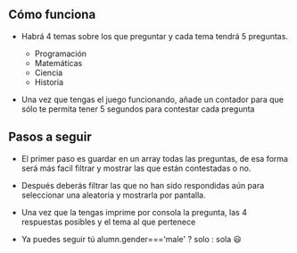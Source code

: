 ## Cómo funciona

- Habrá 4 temas sobre los que preguntar y cada tema tendrá 5 preguntas.

  - Programación
  - Matemáticas
  - Ciencia
  - Historia

- Una vez que tengas el juego funcionando, añade un contador para que sólo te permita tener 5 segundos para contestar cada pregunta

## Pasos a seguir

- El primer paso es guardar en un array todas las preguntas, de esa forma será más facil filtrar y mostrar las que están contestadas o no.

- Después deberás filtrar las que no han sido respondidas aún para seleccionar una aleatoria y mostrarla por pantalla.

- Una vez que la tengas imprime por consola la pregunta, las 4 respuestas posibles y el tema al que pertenece

- Ya puedes seguir tú alumn.gender==='male' ? solo : sola 😃
